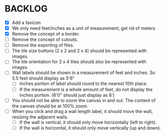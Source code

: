 # BACKLOG
* [x] Add a favicon
* [x] We only need feet/inches as a unit of measurement; get rid of meters 
* [x] Remove the concept of a border.
* [ ] Remove the concept of cutouts.
* [ ] Remove the exporting of files.
* [ ] The tile size buttons (2 x 2 and 2 x 4) should be represented with images.
* [ ] The tile orientation for 2 x 4 tiles should also be represented with images.
* [ ] Wall labels should be shown in a measurement of feet and inches.  So 5.5 feet should display as 5'6"
    * [ ] Inches portion of label should round to the nearest 10th place.
    * [ ] If the measurement is a whole amount of feet, do not display the inches portion. (6'0" should just display as 6')
* [ ] You should not be able to zoom the canvas in and out.  The content of the canvas should be at 100% zoom. 
* [ ] When you click and drag a wall length label, it should move the wall, resizing the adjacent walls. 
  * [ ] If the wall is vertical, it should only move horizontally (left to right).
  * [ ] If the wall is horizontal, it should only move vertically (up and down).